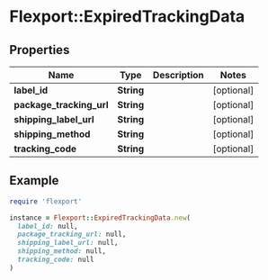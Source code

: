 # Flexport::ExpiredTrackingData

## Properties

| Name | Type | Description | Notes |
| ---- | ---- | ----------- | ----- |
| **label_id** | **String** |  | [optional] |
| **package_tracking_url** | **String** |  | [optional] |
| **shipping_label_url** | **String** |  | [optional] |
| **shipping_method** | **String** |  | [optional] |
| **tracking_code** | **String** |  | [optional] |

## Example

```ruby
require 'flexport'

instance = Flexport::ExpiredTrackingData.new(
  label_id: null,
  package_tracking_url: null,
  shipping_label_url: null,
  shipping_method: null,
  tracking_code: null
)
```

